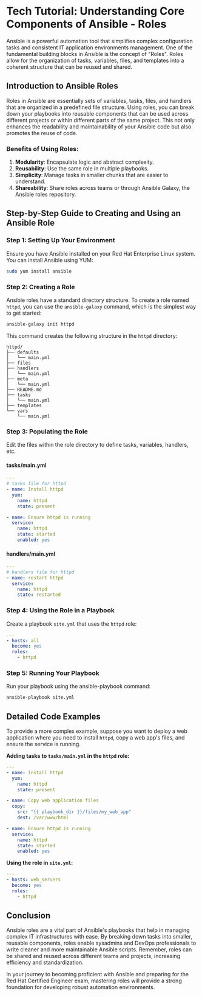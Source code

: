 # Tech Tutorial: Understanding Core Components of Ansible - Roles

Ansible is a powerful automation tool that simplifies complex configuration tasks and consistent IT application environments management. One of the fundamental building blocks in Ansible is the concept of "Roles". Roles allow for the organization of tasks, variables, files, and templates into a coherent structure that can be reused and shared.

## Introduction to Ansible Roles

Roles in Ansible are essentially sets of variables, tasks, files, and handlers that are organized in a predefined file structure. Using roles, you can break down your playbooks into reusable components that can be used across different projects or within different parts of the same project. This not only enhances the readability and maintainability of your Ansible code but also promotes the reuse of code.

### Benefits of Using Roles:

1. **Modularity**: Encapsulate logic and abstract complexity.
2. **Reusability**: Use the same role in multiple playbooks.
3. **Simplicity**: Manage tasks in smaller chunks that are easier to understand.
4. **Shareability**: Share roles across teams or through Ansible Galaxy, the Ansible roles repository.

## Step-by-Step Guide to Creating and Using an Ansible Role

### Step 1: Setting Up Your Environment

Ensure you have Ansible installed on your Red Hat Enterprise Linux system. You can install Ansible using YUM:

```bash
sudo yum install ansible
```

### Step 2: Creating a Role

Ansible roles have a standard directory structure. To create a role named `httpd`, you can use the `ansible-galaxy` command, which is the simplest way to get started:

```bash
ansible-galaxy init httpd
```

This command creates the following structure in the `httpd` directory:

```
httpd/
├── defaults
│   └── main.yml
├── files
├── handlers
│   └── main.yml
├── meta
│   └── main.yml
├── README.md
├── tasks
│   └── main.yml
├── templates
└── vars
    └── main.yml
```

### Step 3: Populating the Role

Edit the files within the role directory to define tasks, variables, handlers, etc.

#### **tasks/main.yml**

```yaml
---
# tasks file for httpd
- name: Install httpd
  yum:
    name: httpd
    state: present

- name: Ensure httpd is running
  service:
    name: httpd
    state: started
    enabled: yes
```

#### **handlers/main.yml**

```yaml
---
# handlers file for httpd
- name: restart httpd
  service:
    name: httpd
    state: restarted
```

### Step 4: Using the Role in a Playbook

Create a playbook `site.yml` that uses the `httpd` role:

```yaml
---
- hosts: all
  become: yes
  roles:
    - httpd
```

### Step 5: Running Your Playbook

Run your playbook using the ansible-playbook command:

```bash
ansible-playbook site.yml
```

## Detailed Code Examples

To provide a more complex example, suppose you want to deploy a web application where you need to install `httpd`, copy a web app's files, and ensure the service is running.

**Adding tasks to `tasks/main.yml` in the `httpd` role:**

```yaml
---
- name: Install httpd
  yum:
    name: httpd
    state: present

- name: Copy web application files
  copy:
    src: "{{ playbook_dir }}/files/my_web_app"
    dest: /var/www/html

- name: Ensure httpd is running
  service:
    name: httpd
    state: started
    enabled: yes
```

**Using the role in `site.yml`:**

```yaml
---
- hosts: web_servers
  become: yes
  roles:
    - httpd
```

## Conclusion

Ansible roles are a vital part of Ansible's playbooks that help in managing complex IT infrastructures with ease. By breaking down tasks into smaller, reusable components, roles enable sysadmins and DevOps professionals to write cleaner and more maintainable Ansible scripts. Remember, roles can be shared and reused across different teams and projects, increasing efficiency and standardization.

In your journey to becoming proficient with Ansible and preparing for the Red Hat Certified Engineer exam, mastering roles will provide a strong foundation for developing robust automation environments.